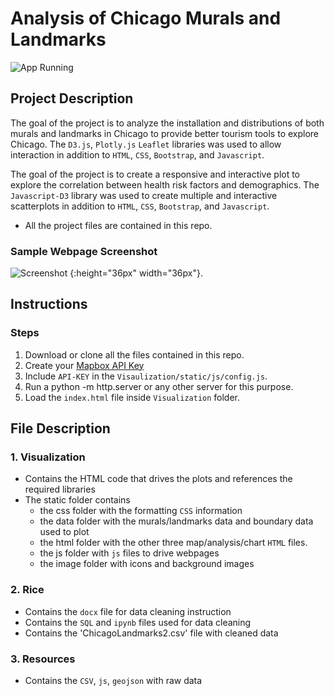 # Analysis of Chicago Murals and Landmarks

![App Running](images/app.gif "Webpage Running")


## Project Description

The goal of the project is to analyze the installation and distributions of both murals and landmarks in Chicago to provide better tourism tools to explore Chicago.  The `D3.js`, `Plotly.js` `Leaflet` libraries was used to allow interaction in addition to `HTML`, `CSS`, `Bootstrap`, and `Javascript`.

The goal of the project is to create a responsive and interactive plot to explore the correlation between health risk factors and demographics. The `Javascript-D3` library was used to create multiple and interactive scatterplots in addition to `HTML`, `CSS`, `Bootstrap`, and `Javascript`.

* All the project files are contained in this repo.


### Sample Webpage Screenshot


![Screenshot](images/home.png "Screenshot") {:height="36px" width="36px"}.


## Instructions

### Steps

1. Download or clone all the files contained in this repo.
2. Create your  [Mapbox API Key](https://account.mapbox.com/auth/signup/)
3. Include `API-KEY`  in the `Visaulization/static/js/config.js`.
4. Run a python -m http.server or any other server for this purpose.
5. Load the `index.html` file inside `Visualization` folder.


## File Description

### 1. Visualization

* Contains the HTML code that drives the plots and references the required libraries
* The static folder contains 
  * the css folder with the formatting `CSS` information 
  * the data folder with the murals/landmarks data and boundary data used to plot
  * the html folder with the other three map/analysis/chart `HTML` files.
  * the js folder with `js` files to drive webpages
  * the image folder with icons and background images

### 2. Rice

* Contains the `docx` file for data cleaning instruction
* Contains the `SQL` and `ipynb` files used for data cleaning 
* Contains the 'ChicagoLandmarks2.csv' file with cleaned data

### 3. Resources

* Contains the `CSV`, `js`, `geojson` with raw data
